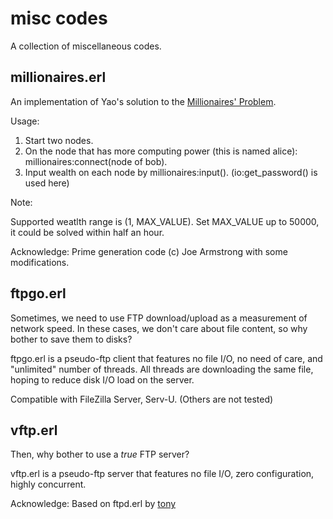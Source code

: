 # misc codes

A collection of miscellaneous codes.

## millionaires.erl

An implementation of Yao's solution to the [Millionaires' Problem](http://en.wikipedia.org/wiki/Yao's_Millionaires'_Problem).

Usage:

1. Start two nodes.
1. On the node that has more computing power (this is named alice): millionaires:connect(node of bob).
1. Input wealth on each node by millionaires:input(). (io:get\_password() is used here)

Note:

Supported weatlth range is (1, MAX\_VALUE). Set MAX\_VALUE up to 50000, it could be solved within half an hour.

Acknowledge: Prime generation code (c) Joe Armstrong with some modifications.

## ftpgo.erl

Sometimes, we need to use FTP download/upload as a measurement of network speed. 
In these cases, we don't care about file content, so why bother to save them to disks?

ftpgo.erl is a pseudo-ftp client that features no file I/O, no need of care,  and "unlimited" number of threads. 
All threads are downloading the same file, hoping to reduce disk I/O load on the server.

Compatible with FileZilla Server, Serv-U. (Others are not tested)

## vftp.erl

Then, why bother to use a *true* FTP server?

vftp.erl is a pseudo-ftp server that features no file I/O, zero configuration, highly concurrent. 

Acknowledge: Based on ftpd.erl by [tony](https://github.com/tonyrog)
